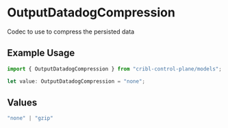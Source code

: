 # OutputDatadogCompression

Codec to use to compress the persisted data

## Example Usage

```typescript
import { OutputDatadogCompression } from "cribl-control-plane/models";

let value: OutputDatadogCompression = "none";
```

## Values

```typescript
"none" | "gzip"
```